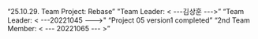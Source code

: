“25.10.29. Team Project: Rebase”
"Team Leader: < ---김상훈 --->”
“Team Leader: < ---20221045 --->"
 “Project 05 version1 completed”
 “2nd Team Member: < --- 20221065 --- >”